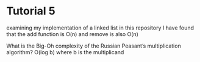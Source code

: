 # Tutorial 5

examining my implementation of a linked list in this repository
I have found that the add function is O(n) and remove is also O(n)

What is the Big-Oh complexity of the Russian Peasant’s multiplication algorithm?
O(log b) where b is the multiplicand
